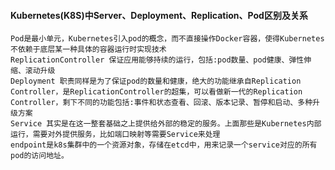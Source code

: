 #### Kubernetes(K8S)中Server、Deployment、Replication、Pod区别及关系

    Pod是最小单元，Kubernetes引入pod的概念，而不直接操作Docker容器，使得Kubernetes不依赖于底层某一种具体的容器运行时实现技术
    ReplicationController 保证应用能够持续的运行，包括:pod数量、pod健康、弹性伸缩、滚动升级
    Deployment 职责同样是为了保证pod的数量和健康，绝大的功能继承自Replication Controller，是ReplicationController的超集，可以看做新一代的Replication Controller，剩下不同的功能包括:事件和状态查看、回滚、版本记录、暂停和启动、多种升级方案
    Service 其实是在这一整套基础之上提供给外部的稳定的服务。上面那些是Kubernetes内部运行，需要对外提供服务，比如端口映射等需要Service来处理
    endpoint是k8s集群中的一个资源对象，存储在etcd中，用来记录一个service对应的所有pod的访问地址。
